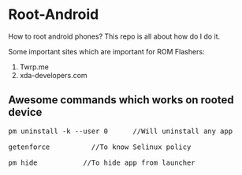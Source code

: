 # Root-Android

How to root android phones? This repo is all about how do I do it.

Some important sites which are important for ROM Flashers:

1. Twrp.me
2. xda-developers.com


## Awesome commands which works on rooted device
<pre>
pm uninstall -k --user 0 <package name>		//Will uninstall any app

getenforce			//To know Selinux policy

pm hide <package name>			//To hide app from launcher
</pre>
